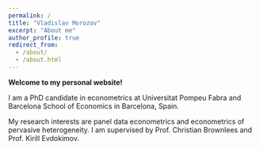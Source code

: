 ```yaml
---
permalink: /
title: "Vladislav Morozov"
excerpt: "About me"
author_profile: true
redirect_from:
  - /about/
  - /about.html
---
```

**Welcome to my personal website!**

I am a PhD candidate in econometrics at Universitat Pompeu Fabra and Barcelona School of Economics in Barcelona, Spain.

My research interests are panel data econometrics and econometrics of pervasive heterogeneity. I am supervised by Prof. Christian Brownlees and Prof. Kirill Evdokimov.
